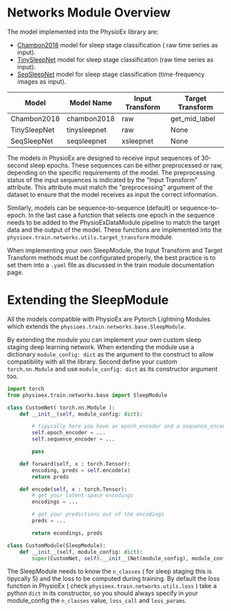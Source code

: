 # Networks Module Overview

The model implemented into the PhysioEx library are:

- [Chambon2018](https://ieeexplore.ieee.org/document/8307462) model for sleep stage classification ( raw time series as input).
- [TinySleepNet](https://github.com/akaraspt/tinysleepnet) model for sleep stage classification (raw time series as input).
- [SeqSleepNet](https://arxiv.org/pdf/1809.10932.pdf) model for sleep stage classification (time-frequency images as input).


| Model          | Model Name    | Input Transform | Target Transform |
|----------------|---------------|-----------------|------------------|
| Chambon2018    | chambon2018   | raw             | get_mid_label    |
| TinySleepNet   | tinysleepnet  | raw             | None             |
| SeqSleepNet    | seqsleepnet   | xsleepnet       | None             |

The models in PhysioEx are designed to receive input sequences of 30-second sleep epochs. These sequences can be either preprocessed or raw, depending on the specific requirements of the model. 
The preprocessing status of the input sequences is indicated by the "Input Transform" attribute. This attribute must match the "preprocessing" argument of the dataset to ensure that the model receives as input the correct information.

Similarly, models can be sequence-to-sequence (default) or sequence-to-epoch. In the last case a function that selects one epoch in the sequence needs to be added to the PhysioExDataModule pipeline to match the target data and the output of the model. These functions are implemented into the `physioex.train.networks.utils.target_transform` module. 

When implementing your own SleepModule, the Input Transform and Target Transform methods must be configurated properly, the best practice is to set them into a `.yaml` file as discussed in the train module documentation page.

# Extending the SleepModule

All the models compatible with PhysioEx are Pytorch Lightning Modules which extends the `physioes.train.networks.base.SleepModule`.

By extending the module you can implement your own custom sleep staging deep learning network. When extending the module use a dictionary `module_config: dict` as the argument to the construct to allow compatibility with all the library. Second define your custom `torch.nn.Module` and use  `module_config: dict` as its constructor argument too.

```python
import torch
from physioex.train.networks.base import SleepModule

class CustomNet( torch.nn.Module ):
    def __init__(self, module_config: dict):

        # tipycally here you have an epoch_encoder and a sequence_encoder
        self.epoch_encoder = ...
        self.sequence_encoder = ...

        pass

    def forward(self, x : torch.Tensor):
        encoding, preds = self.encode(x)
        return preds

    def encode(self, x : torch.Tensor):
        # get your latent-space encodings
        encodings = ...

        # get your predictions out of the encodings
        preds = ...

        return econdings, preds

class CustomModule(SleepModule):
    def __init__(self, module_config: dict):
        super(CustomNet, self).__init__(Net(module_config), module_config)

```

The SleepModule needs to know the `n_classes` ( for sleep staging this is tipycally 5) and the loss to be computed during training. By default the loss function in PhysioEx ( check `physioex.train.networks.utils.loss` ) take a python `dict` in its constructor, so you should always specify in your module_config the `n_classes` value, `loss_call` and `loss_params`.

